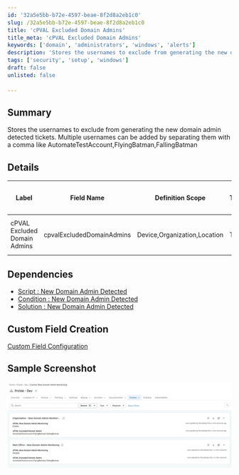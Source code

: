 ```yaml
---
id: '32a5e5bb-b72e-4597-beae-8f2d8a2eb1c0'
slug: /32a5e5bb-b72e-4597-beae-8f2d8a2eb1c0
title: 'cPVAL Excluded Domain Admins'
title_meta: 'cPVAL Excluded Domain Admins'
keywords: ['domain', 'administrators', 'windows', 'alerts']
description: 'Stores the usernames to exclude from generating the new domain admin detected tickets.'
tags: ['security', 'setup', 'windows']
draft: false
unlisted: false

---
```

## Summary

Stores the usernames to exclude from generating the new domain admin detected tickets. Multiple usernames can be added by separating them with a comma like AutomateTestAccount,FlyingBatman,FallingBatman

## Details

| Label | Field Name | Definition Scope | Type | Required | Default Value | Technician Permission | Automation Permission | API Permission | Description | Tool Tip | Footer Text | Organization Level Custom Field Tab | Location Level Custom Field Tab | Device Level Custom Field Tab |
| ----- | ---- | ---------------- | ---- | -------- | ------------- | --------------------- | --------------------- | -------------- | ----------- | -------- | ----------- |----------- |----------- |----------- |
|cPVAL Excluded Domain Admins| cpvalExcludedDomainAdmins | Device,Organization,Location | Text | No | |Read Only | Read_Write | Read_Write | Add the usernames to exclude from generating the new domain admin detected tickets. Multiple usernames can be added by separating them with a comma like AutomateTestAccount,FlyingBatman,FallingBatman | Add the usernames to exclude from generating the new domain admin detected tickets. Multiple usernames can be added by separating them with a comma like AutomateTestAccount,FlyingBatman,FallingBatman | | New Domain Admin Monitoring | New Domain Admin Monitoring | New Domain Admin Monitoring Device  |

## Dependencies

- [Script : New Domain Admin Detected](/docs/a818ac38-9841-4049-9fda-1b87fa1bd19a)
- [Condition : New Domain Admin Detected](/docs/b300f17d-63ee-4c31-b29b-a9fb92a69a89)
- [Solution : New Domain Admin Detected](/docs/ffbbe3fe-f579-4521-a95a-1eb772d93ac7)


## Custom Field Creation

[Custom Field Configuration](https://github.com/ProVal-Tech/ninjarmm/blob/main/custom-fields/cpval-excluded-domain-admins.toml)

## Sample Screenshot

![SampleRun1](../../../static/img/docs/28f66783-6f12-4091-abe0-6aa41f7cfd9a/image1.webp)
